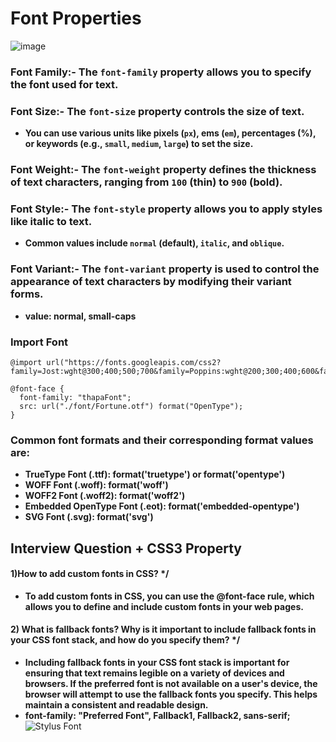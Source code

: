 # Font Properties
![image](https://github.com/user-attachments/assets/bad0b915-d02d-444b-9f32-feb9cc374f33)

### Font Family:- The `font-family` property allows you to specify the font used for text.

### Font Size:- The `font-size` property controls the size of text.
- **You can use various units like pixels (`px`), ems (`em`), percentages (%), or keywords (e.g., `small`, `medium`, `large`) to set the size.**
### Font Weight:- The `font-weight` property defines the thickness of text characters, ranging from `100` (thin) to `900` (bold).
### Font Style:- The `font-style` property allows you to apply styles like italic to text.
- **Common values include `normal` (default), `italic`, and `oblique`.**
### Font Variant:- The `font-variant` property is used to control the appearance of text characters by modifying their variant forms.
- **value: normal, small-caps**
### Import Font
```
@import url("https://fonts.googleapis.com/css2?family=Jost:wght@300;400;500;700&family=Poppins:wght@200;300;400;600&family=Quicksand:wght@300;400;500;600;700&family=Urbanist:wght@300;400;500;600;700;800;900&display=swap");

@font-face {
  font-family: "thapaFont";
  src: url("./font/Fortune.otf") format("OpenType");
}
```
### Common font formats and their corresponding format values are:

- **TrueType Font (.ttf): format('truetype') or format('opentype')**
- **WOFF Font (.woff): format('woff')**
- **WOFF2 Font (.woff2): format('woff2')**
- **Embedded OpenType Font (.eot): format('embedded-opentype')**
- **SVG Font (.svg): format('svg')**

## Interview Question + CSS3 Property

#### 1)How to add custom fonts in CSS? */
- **To add custom fonts in CSS, you can use the @font-face rule, which allows you to define and include custom fonts in your web pages.**
#### 2) What is fallback fonts? Why is it important to include fallback fonts in your CSS font stack, and how do you specify them? */
- **Including fallback fonts in your CSS font stack is important for ensuring that text remains legible on a variety of devices and browsers. If the preferred font is not available on a user's device, the browser will attempt to use the fallback fonts you specify. This helps maintain a consistent and readable design.**
- **font-family: "Preferred Font", Fallback1, Fallback2, sans-serif;**
![Stylus Font](https://www.dafont.com)

